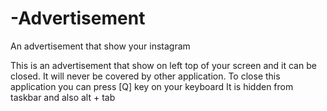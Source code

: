 # -Advertisement
An advertisement that show your instagram

This is an advertisement that show on left top of your screen and it can be closed.
It will never be covered by other application.
To close this application you can press [Q] key on your keyboard
It is hidden from taskbar and also alt + tab
